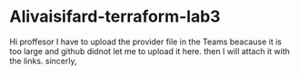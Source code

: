 # Alivaisifard-terraform-lab3
Hi proffesor
I have to upload the provider file in the Teams beacause it is too large and github didnot let me to upload it here. then I will attach it with the links.
sincerly,
